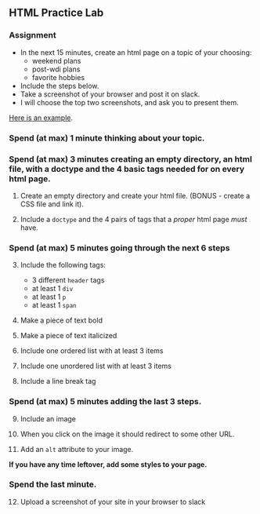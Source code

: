 ## HTML Practice Lab

### Assignment
- In the next 15 minutes, create an html page on a topic of your choosing:
    - weekend plans
    - post-wdi plans
    - favorite hobbies
- Include the steps below. 
- Take a screenshot of your browser and post it on slack.  
- I will choose the top two screenshots, and ask you to present them. 

[Here is an example](http://cartoonist-gravity-53213.bitballoon.com/).

<bt />

### Spend (at max) 1 minute thinking about your topic.

### Spend (at max) 3 minutes creating an empty directory, an html file, with a doctype and the 4 basic tags needed for on every html page.

1. Create an empty directory and create your html file. (BONUS - create a CSS file and link it).

1. Include a `doctype` and the 4 pairs of tags that a *proper* html page *must* have. 

### Spend (at max) 5 minutes going through the next 6 steps

3. Include the following tags: 
	-  3 different `header` tags
	-  at least 1 `div`
    -  at least 1 `p`
	-  at least 1 `span`

4. Make a piece of text bold 

5. Make a piece of text italicized

6. Include one ordered list with at least 3 items

7. Include one unordered list with at least 3 items

8. Include a line break tag

### Spend (at max) 5 minutes adding the last 3 steps.

9. Include an image

10. When you click on the image it should redirect to some other URL.

11. Add an `alt` attribute to your image.

**If you have any time leftover, add some styles to your page.**

### Spend the last minute.

12. Upload a screenshot of your site in your browser to slack
